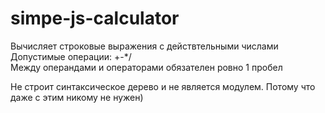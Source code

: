 # simpe-js-calculator

Вычисляет строковые выражения с действтельными числами  
Допустимые операции: +-*/  
Между операндами и операторами обязателен ровно 1 пробел  

Не строит синтаксическое дерево и не является модулем. Потому что даже с этим никому не нужен)
